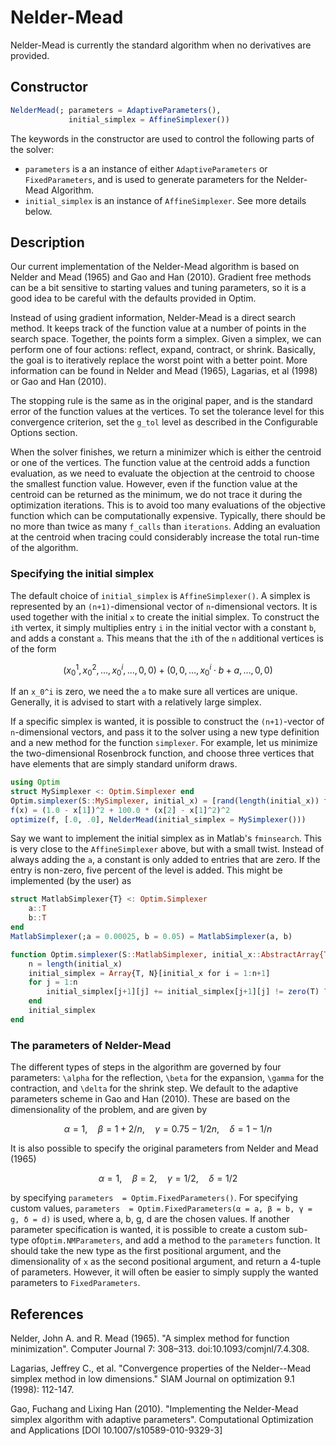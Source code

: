 # Nelder-Mead
Nelder-Mead is currently the standard algorithm when no derivatives are provided.
## Constructor
```julia
NelderMead(; parameters = AdaptiveParameters(),
             initial_simplex = AffineSimplexer())
```
The keywords in the constructor are used to control the following parts of the
solver:

* `parameters` is a an instance of either `AdaptiveParameters` or `FixedParameters`, and is
used to generate parameters for the Nelder-Mead Algorithm.
* `initial_simplex` is an instance of `AffineSimplexer`. See more
details below.


## Description
Our current implementation of the Nelder-Mead algorithm is based on Nelder and Mead (1965) and
Gao and Han (2010). Gradient free methods can be a bit sensitive to starting values
and tuning parameters, so it is a good idea to be careful with the defaults provided
in Optim.

Instead of using gradient information, Nelder-Mead is a direct search method.
It keeps track of the function value at a number
of points in the search space. Together, the points form a simplex. Given a simplex,
we can perform one of four actions: reflect, expand, contract, or shrink. Basically,
the goal is to iteratively replace the worst point with a better point. More information
can be found in Nelder and Mead (1965), Lagarias, et al (1998) or Gao and Han (2010).

The stopping rule is the same as in the original paper, and is the standard
error of the function values at the vertices. To set the tolerance level for this
convergence criterion, set the `g_tol` level as described in the Configurable Options
section.

When the solver finishes, we return a minimizer which is either the centroid or one of the vertices.
The function value at the centroid adds a function evaluation, as we need to evaluate the objection
at the centroid to choose the smallest function value. However, even if the function value at the centroid can be returned
as the minimum, we do not trace it during the optimization iterations. This is to avoid
too many evaluations of the objective function which can be computationally expensive.
Typically, there should be no more than twice as many `f_calls` than `iterations`.
 Adding an evaluation at the centroid when tracing could considerably increase the total
run-time of the algorithm.

### Specifying the initial simplex
The default choice of `initial_simplex` is `AffineSimplexer()`. A simplex is represented
by an ``(n+1)``-dimensional vector of ``n``-dimensional vectors. It is used together
 with the initial `x` to create the initial simplex. To
construct the ``i``th vertex, it simply multiplies entry ``i`` in the initial vector with
a constant `b`, and adds a constant `a`. This means that the ``i``th of the ``n`` additional
vertices is of the form

```math
(x_0^1, x_0^2, \ldots, x_0^i, \ldots, 0,0) + (0, 0, \ldots, x_0^i\cdot b+a,\ldots, 0,0)
```

If an ``x_0^i`` is zero, we need the ``a`` to make sure all vertices are unique. Generally,
it is advised to start with a relatively large simplex.

If a specific simplex is wanted, it is possible to construct the ``(n+1)``-vector of ``n``-dimensional vectors,
and pass it to the solver using a new type definition and a new method for the function `simplexer`.
For example, let us minimize the two-dimensional Rosenbrock function, and choose three vertices that have elements
that are simply standard uniform draws.
```julia
using Optim
struct MySimplexer <: Optim.Simplexer end
Optim.simplexer(S::MySimplexer, initial_x) = [rand(length(initial_x)) for i = 1:length(initial_x)+1]
f(x) = (1.0 - x[1])^2 + 100.0 * (x[2] - x[1]^2)^2
optimize(f, [.0, .0], NelderMead(initial_simplex = MySimplexer()))
```

Say we want to implement the initial simplex as in Matlab's `fminsearch`. This is very close
to the `AffineSimplexer` above, but with a small twist. Instead of always adding the `a`,
a constant is only added to entries that are zero. If the entry is non-zero, five
percent of the level is added. This might be implemented (by the user) as
```julia
struct MatlabSimplexer{T} <: Optim.Simplexer
    a::T
    b::T
end
MatlabSimplexer(;a = 0.00025, b = 0.05) = MatlabSimplexer(a, b)

function Optim.simplexer(S::MatlabSimplexer, initial_x::AbstractArray{T, N}) where {T, N}
    n = length(initial_x)
    initial_simplex = Array{T, N}[initial_x for i = 1:n+1]
    for j = 1:n
        initial_simplex[j+1][j] += initial_simplex[j+1][j] != zero(T) ? S.b * initial_simplex[j+1][j] : S.a
    end
    initial_simplex
end
```

### The parameters of Nelder-Mead
The different types of steps in the algorithm are governed by four parameters:
``\alpha`` for the reflection, ``\beta`` for the expansion, ``\gamma`` for the contraction,
and ``\delta`` for the shrink step. We default to the adaptive parameters scheme in
Gao and Han (2010). These are based on the dimensionality of the problem, and
are given by

```math
\alpha = 1, \quad \beta = 1+2/n,\quad \gamma =0.75 - 1/2n,\quad \delta = 1-1/n
```

It is also possible to specify the original parameters from Nelder and Mead (1965)

```math
\alpha = 1,\quad \beta = 2, \quad\gamma = 1/2, \quad\delta = 1/2
```

by specifying `parameters  = Optim.FixedParameters()`. For specifying custom values,
`parameters  = Optim.FixedParameters(α = a, β = b, γ = g, δ = d)` is used, where a, b, g, d are the chosen values. If another
parameter specification is wanted, it is possible to create a custom sub-type of`Optim.NMParameters`,
and add a method to the `parameters` function. It should take the new type as the
first positional argument, and the dimensionality of `x` as the second positional argument, and
return a 4-tuple of parameters. However, it will often be easier to simply supply
the wanted parameters to `FixedParameters`.
## References
Nelder, John A. and R. Mead (1965). "A simplex method for function minimization". Computer Journal 7: 308–313. doi:10.1093/comjnl/7.4.308.

Lagarias, Jeffrey C., et al. "Convergence properties of the Nelder--Mead simplex method in low dimensions." SIAM Journal on optimization 9.1 (1998): 112-147.

Gao, Fuchang and Lixing Han (2010). "Implementing the Nelder-Mead simplex algorithm with adaptive parameters". Computational Optimization and Applications [DOI 10.1007/s10589-010-9329-3]
